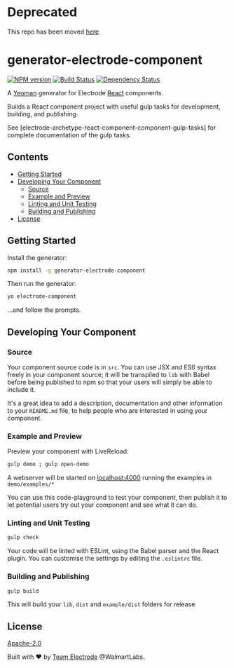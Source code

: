 # Deprecated

This repo has been moved [here](https://github.com/electrode-io/electrode/tree/4b0838a78c94398fc5a8ec93a39f2b9c0ea52005/packages/generator-electrode-component)

# generator-electrode-component

[![NPM version][npm-image]][npm-url] [![Build Status][travis-image]][travis-url] [![Dependency Status][daviddm-image]][daviddm-url]

A [Yeoman](http://yeoman.io) generator for Electrode
[React](http://facebook.github.io/react/) components.

Builds a React component project with useful gulp tasks for development,
building, and publishing.

See [electrode-archetype-react-component-component-gulp-tasks] for complete
documentation of the gulp tasks.


## Contents

* [Getting Started](#getting-started)
* [Developing Your Component](#developing-your-component)
    * [Source](#source)
    * [Example and Preview](#example-and-preview)
    * [Linting and Unit Testing](#linting-and-unit-testing)
    * [Building and Publishing](#building-and-publishing)
* [License](#license)

## Getting Started

Install the generator:

```bash
npm install -g generator-electrode-component
```

Then run the generator:

```bash
yo electrode-component
```

...and follow the prompts.


## Developing Your Component

### Source

Your component source code is in `src`. You can use JSX and ES6 syntax freely in
your component source; it will be transpiled to `lib` with Babel before being
published to npm so that your users will simply be able to include it.

It's a great idea to add a description, documentation and other information to
your `README.md` file, to help people who are interested in using your
component.

### Example and Preview

Preview your component with LiveReload:

```bash
gulp demo ; gulp open-demo
```

A webserver will be started on [localhost:4000](http://127.0.0.1:4000) running
the examples in `demo/examples/*`

You can use this code-playground to test your component, then publish it to let
potential users try out your component and see what it can do.

### Linting and Unit Testing

```bash
gulp check
```

Your code will be linted with ESLint, using the Babel parser and the React
plugin. You can customise the settings by editing the `.eslintrc` file.

### Building and Publishing

```bash
gulp build
```

This will build your `lib`, `dist` and `example/dist` folders for release.

## License

[Apache-2.0](https://www.apache.org/licenses/LICENSE-2.0)

Built with :heart: by [Team Electrode](https://github.com/orgs/electrode-io/people) @WalmartLabs.

[npm-image]: https://badge.fury.io/js/generator-electrode-component.svg
[npm-url]: https://npmjs.org/package/generator-electrode-component
[travis-image]: https://travis-ci.org/electrode-io/generator-electrode-component.svg?branch=master
[travis-url]: https://travis-ci.org/electrode-io/generator-electrode-component
[daviddm-image]: https://david-dm.org/electrode-io/generator-electrode-component.svg?theme=shields.io
[daviddm-url]: https://david-dm.org/electrode-io/generator-electrode-component
